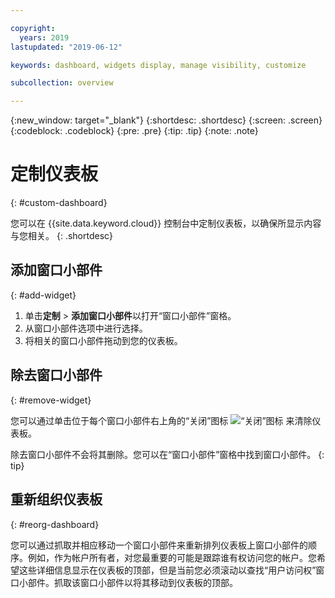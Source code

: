```yaml
---

copyright:
  years: 2019
lastupdated: "2019-06-12"

keywords: dashboard, widgets display, manage visibility, customize

subcollection: overview

---
```


{:new_window: target="_blank"}
{:shortdesc: .shortdesc}
{:screen: .screen}
{:codeblock: .codeblock}
{:pre: .pre}
{:tip: .tip}
{:note: .note}

# 定制仪表板
{: #custom-dashboard}

您可以在 {{site.data.keyword.cloud}} 控制台中定制仪表板，以确保所显示内容与您相关。
{: .shortdesc}

## 添加窗口小部件
{: #add-widget}

1. 单击**定制** > **添加窗口小部件**以打开“窗口小部件”窗格。 
2. 从窗口小部件选项中进行选择。 
3. 将相关的窗口小部件拖动到您的仪表板。  

## 除去窗口小部件
{: #remove-widget}

您可以通过单击位于每个窗口小部件右上角的“关闭”图标 ![“关闭”图标](../icons/close-icon.svg) 来清除仪表板。

除去窗口小部件不会将其删除。您可以在“窗口小部件”窗格中找到窗口小部件。
{: tip}

## 重新组织仪表板
{: #reorg-dashboard}

您可以通过抓取并相应移动一个窗口小部件来重新排列仪表板上窗口小部件的顺序。例如，作为帐户所有者，对您最重要的可能是跟踪谁有权访问您的帐户。您希望这些详细信息显示在仪表板的顶部，但是当前您必须滚动以查找“用户访问权”窗口小部件。抓取该窗口小部件以将其移动到仪表板的顶部。
